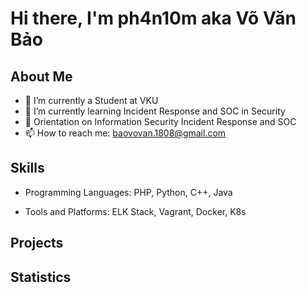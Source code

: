 # Hi there, I'm ph4n10m aka Võ Văn Bảo

<!-- ![Profile Views](https://komarev.com/ghpvc/?username=$$USERNAME$$) -->

## About Me

- 🔭 I’m currently a Student at VKU
- 🌱 I’m currently learning Incident Response and SOC in Security
- 🧭 Orientation on Information Security Incident Response and SOC
  <!-- - 👯 I’m looking to collaborate on ... -->
  <!-- - 🤔 I’m looking for help with ... -->
  <!-- - 💬 Ask me about ... -->
- 📫 How to reach me: [baovovan.1808@gmail.com](mailto:baovovan.1808@gmail.com)
<!--- ⚡ Fun fact: ... -->

## Skills

- Programming Languages: PHP, Python, C++, Java
<!-- - Frameworks and Libraries:  -->
- Tools and Platforms: ELK Stack, Vagrant, Docker, K8s

## Projects

<!-- - [Kiemthuxamnhap_DoAn](https://github.com/ph4n10m1808/Kiemthuxamnhap_VKU): This is the final project for the penetration testing course. -->

## Statistics

<!-- ![GitHub Stats](https://github-readme-stats.vercel.app/api?username=$$USERNAME$$&show_icons=true&theme=radical) -->

<!-- ![Top Languages](https://github-readme-stats.vercel.app/api/top-langs/?username=$$USERNAME$$&layout=compact&theme=radical) -->

<!-- ## Connect with Me -->

<!-- - [LinkedIn](https://www.linkedin.com/in/yourusername)
- [Twitter](https://twitter.com/yourusername)
- [Website](https://yourwebsite.com) -->
